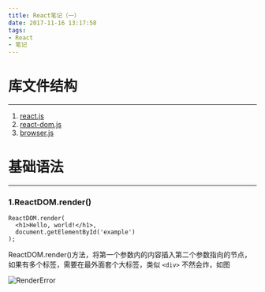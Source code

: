 ```yaml
---
title: React笔记（一）
date: 2017-11-16 13:17:58
tags:
- React 
- 笔记
---
```


# 库文件结构

---

1. [react.js](https://masterwusama.github.io/assets/demodata/react/react.js)  
2. [react-dom.js](https://masterwusama.github.io/assets/demodata/react/react-dom.js)
3. [browser.js](https://masterwusama.github.io/assets/demodata/react/browser.min.js)



# 基础语法

---

### 1.ReactDOM.render()

```react
ReactDOM.render(
  <h1>Hello, world!</h1>,
  document.getElementById('example')
);
```
ReactDOM.render()方法，将第一个参数内的内容插入第二个参数指向的节点，如果有多个标签，需要在最外面套个大标签，类似 `<div>`  不然会炸，如图

![RenderError](https://masterwusama.github.io/assets/images/demoimage/react/rendererror1.png)



